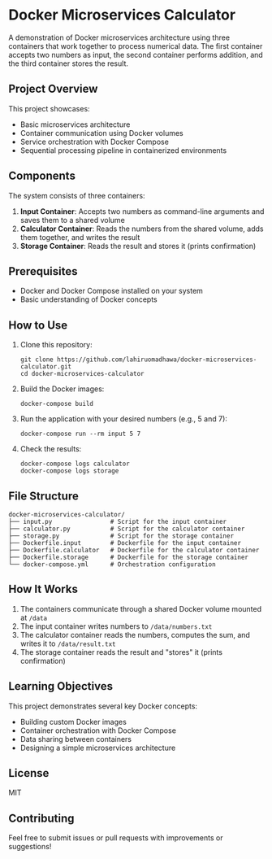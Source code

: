 # Docker Microservices Calculator

A demonstration of Docker microservices architecture using three containers that work together to process numerical data. The first container accepts two numbers as input, the second container performs addition, and the third container stores the result.

## Project Overview

This project showcases:
- Basic microservices architecture
- Container communication using Docker volumes
- Service orchestration with Docker Compose
- Sequential processing pipeline in containerized environments

## Components

The system consists of three containers:

1. **Input Container**: Accepts two numbers as command-line arguments and saves them to a shared volume
2. **Calculator Container**: Reads the numbers from the shared volume, adds them together, and writes the result
3. **Storage Container**: Reads the result and stores it (prints confirmation)

## Prerequisites

- Docker and Docker Compose installed on your system
- Basic understanding of Docker concepts

## How to Use

1. Clone this repository:
   ```
   git clone https://github.com/lahiruomadhawa/docker-microservices-calculator.git
   cd docker-microservices-calculator
   ```

2. Build the Docker images:
   ```
   docker-compose build
   ```

3. Run the application with your desired numbers (e.g., 5 and 7):
   ```
   docker-compose run --rm input 5 7
   ```

4. Check the results:
   ```
   docker-compose logs calculator
   docker-compose logs storage
   ```

## File Structure

```
docker-microservices-calculator/
├── input.py                # Script for the input container
├── calculator.py           # Script for the calculator container
├── storage.py              # Script for the storage container
├── Dockerfile.input        # Dockerfile for the input container
├── Dockerfile.calculator   # Dockerfile for the calculator container
├── Dockerfile.storage      # Dockerfile for the storage container
└── docker-compose.yml      # Orchestration configuration
```

## How It Works

1. The containers communicate through a shared Docker volume mounted at `/data`
2. The input container writes numbers to `/data/numbers.txt`
3. The calculator container reads the numbers, computes the sum, and writes it to `/data/result.txt`
4. The storage container reads the result and "stores" it (prints confirmation)

## Learning Objectives

This project demonstrates several key Docker concepts:
- Building custom Docker images
- Container orchestration with Docker Compose
- Data sharing between containers
- Designing a simple microservices architecture

## License

MIT

## Contributing

Feel free to submit issues or pull requests with improvements or suggestions!
